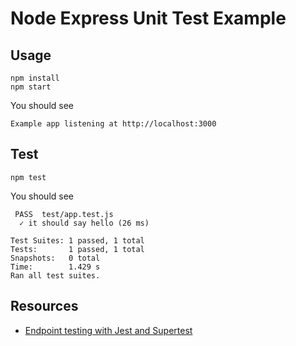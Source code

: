 # Node Express Unit Test Example

## Usage

    npm install
    npm start
    
You should see

    Example app listening at http://localhost:3000
    
## Test

    npm test

You should see

```text
 PASS  test/app.test.js
  ✓ it should say hello (26 ms)

Test Suites: 1 passed, 1 total
Tests:       1 passed, 1 total
Snapshots:   0 total
Time:        1.429 s
Ran all test suites.

```

## Resources

* [Endpoint testing with Jest and Supertest](https://zellwk.com/blog/endpoint-testing/)
